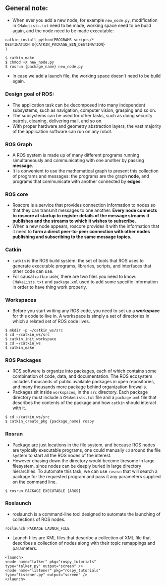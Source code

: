 ## General note:
  - When ever you add a new node, for example `new_node.py`, modification in `CMakeLists.txt` need to be made, working space need to be build again, and the node need to be made executable:
  ```CMakeLists.txt
  catkin_install_python(PROGRAMS scripts/*
  DESTINATION ${CATKIN_PACKAGE_BIN_DESTINATION}
  )
  ```
  ```
  $ catkin_make
  $ chmod +X new_node.py
  $ rosrun {package_name} new_node.py
  ```
  - In case we add a launch file, the working space doesn't need to be build again. 


### Design goal of ROS:
  - The application task can be decomposed into many independent subsystems, such as navigation, computer vision, grasping and so on.
  - The subsystems can be used for other tasks, such as doing security patrols, cleaning, delivering mail, and so on.
  - With proper hardware and geometry abstraction layers, the vast majority of the application software can run on any robot.

### ROS Graph
  - A ROS system is made up of many different programs running simultaneously and communicating with one another by passing __message__.
  - It is convenient to use the mathematical graph to present this collection of programs and messages: the programs are the graph __node__, and programs that communicate with another connected by __edges__.

### ROS core
  - Roscore is a service that provides connection information to nodes so that they can transmit messages to one another. __Every node connects to roscore at startup to register details of the message streams it publishes and the streams to which it wishes to subscribe.__
  - When a new node appears, roscore provides it with the information that it need to __form a direct peer-to-peer connection with other nodes publishing and subscribing to the same message topics.__

### Catkin
  - `catkin` is the ROS build system: the set of tools that ROS uses to generate executable programs, libraries, scripts, and interfaces that other code can use.
  - For causal `catkin` user, there are two files you need to know: `CMakeLists.txt` and `package.xml` used to add some specific information in order to have thing work properly.

### Workspaces
  - Before you start writing any ROS code, you need to set up a __workspace__ for this code to live in. A workspace is simply a set of directories in which a related set of ROS code lives.
  ```
  $ mkdir -p ~/catkin_ws/src
  $ cd ~/catkin_ws/src
  $ catkin_init_workspace
  $ cd ~/catkin_ws
  $ catkin_make
  ```

### ROS Packages
  - ROS software is organize into packages, each of which contains some combination of code, data, and documentation. The ROS ecosystem includes thousands of public available packages in open repositories, and many thousands more package behind organization firewalls.
  - Packages sit inside `workspaces`, in the `src` directory. Each package directory must include a `CMakeLists.txt` file and a `package.xml` file that describes the contents of the package and how `catkin` should interact with it.
  ```
  $ cd ~/catkin_ws/src
  $ catkin_create_pkg {package_name} rospy
  ```

### Rosrun
  - Package are just locations in the file system, and because ROS nodes are typically executable programs, one could manually `cd` around the file system to start all the ROS nodes of the interest.
  - However chasing down the directory would become tiresome in large filesystem, since nodes can be deeply buried in large directory hierarchies. To automate this task, we can use `rosrun` that will search a package for the requested program and pass it any parameters supplied on the command line.
  ```
  $ rosrun PACKAGE EXECUTABLE [ARGS]
  ```

### Roslaunch
  - roslaunch is a command-line tool designed to automate the launching of collections of ROS nodes.
  ```
  roslaunch PACKAGE LAUNCH_FILE
  ```
  - Launch files are XML files that describe a collection of XML file that describes a collection of nodes along with their topic remappings and parameters.
  ```
  <launch>
  <node name="talker" pkg="rospy_tutorials"
  type="talker.py" output="screen" />
  <node name="listener" pkg="rospy_tutorials"
  type="listener.py" output="screen" />
  </launch>
  ```
